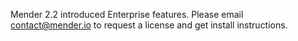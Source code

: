 Mender 2.2 introduced Enterprise features. Please email
[contact@mender.io](mailto:contact@mender.io) to request a license and get
install instructions.
